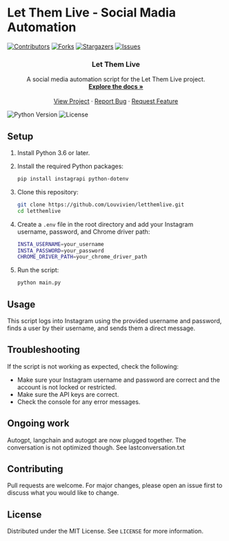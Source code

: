 # Let Them Live - Social Madia Automation

[![Contributors][contributors-shield]][contributors-url]
[![Forks][forks-shield]][forks-url]
[![Stargazers][stars-shield]][stars-url]
[![Issues][issues-shield]][issues-url]

<p align="center">
  <h3 align="center">Let Them Live</h3>

  <p align="center">
    A social media automation script for the Let Them Live project.
    <br />
    <a href="https://github.com/Louvivien/letthemlive"><strong>Explore the docs »</strong></a>
    <br />
    <br />
    <a href="https://lablab.ai/event/ai-agents-hackathon/let-them-live">View Project</a>
    ·
    <a href="https://github.com/Louvivien/letthemlive/issues">Report Bug</a>
    ·
    <a href="https://github.com/Louvivien/letthemlive/issues">Request Feature</a>
  </p>
</p>

![Python Version][python-image]
![License][license-image]

## Setup

1. Install Python 3.6 or later.

2. Install the required Python packages:

    ```bash
    pip install instagrapi python-dotenv
    ```

3. Clone this repository:

    ```bash
    git clone https://github.com/Louvivien/letthemlive.git
    cd letthemlive
    ```

4. Create a `.env` file in the root directory and add your Instagram username, password, and Chrome driver path:

    ```bash
    INSTA_USERNAME=your_username
    INSTA_PASSWORD=your_password
    CHROME_DRIVER_PATH=your_chrome_driver_path
    ```

5. Run the script:

    ```bash
    python main.py
    ```

## Usage

This script logs into Instagram using the provided username and password, finds a user by their username, and sends them a direct message.

## Troubleshooting

If the script is not working as expected, check the following:

- Make sure your Instagram username and password are correct and the account is not locked or restricted.
- Make sure the API keys are correct.
- Check the console for any error messages.

## Ongoing work

Autogpt, langchain and autogpt are now plugged together. The conversation is not optimized though. See lastconversation.txt



## Contributing

Pull requests are welcome. For major changes, please open an issue first to discuss what you would like to change.

## License

Distributed under the MIT License. See `LICENSE` for more information.

[python-image]: https://img.shields.io/badge/python-v3.6+-blue.svg
[license-image]: https://img.shields.io/badge/license-MIT-blue.svg

[contributors-shield]: https://img.shields.io/github/contributors/Louvivien/letthemlive.svg?style=for-the-badge
[contributors-url]: https://github.com/Louvivien/letthemlive/graphs/contributors
[forks-shield]: https://img.shields.io/github/forks/Louvivien/letthemlive.svg?style=for-the-badge
[forks-url]: https://github.com/Louvivien/letthemlive/network/members
[stars-shield]: https://img.shields.io/github/stars/Louvivien/letthemlive.svg?style=for-the-badge
[stars-url]: https://github.com/Louvivien/letthemlive/stargazers
[issues-shield]: https://img.shields.io/github/issues/Louvivien/letthemlive.svg?style=for-the-badge
[issues-url]: https://github.com/Louvivien/letthemlive/issues
[license-shield]: https://img.shields.io/github/license/Louvivien/letthemlive.svg?style=for-the-badge
[license-url]: https://github.com/Louvivien/letthemlive/blob/master/LICENSE.txt
[linkedin-shield]: https://img.shields.io/badge/-LinkedIn-black.svg?style=for-the-badge&logo=linkedin&colorB=555
